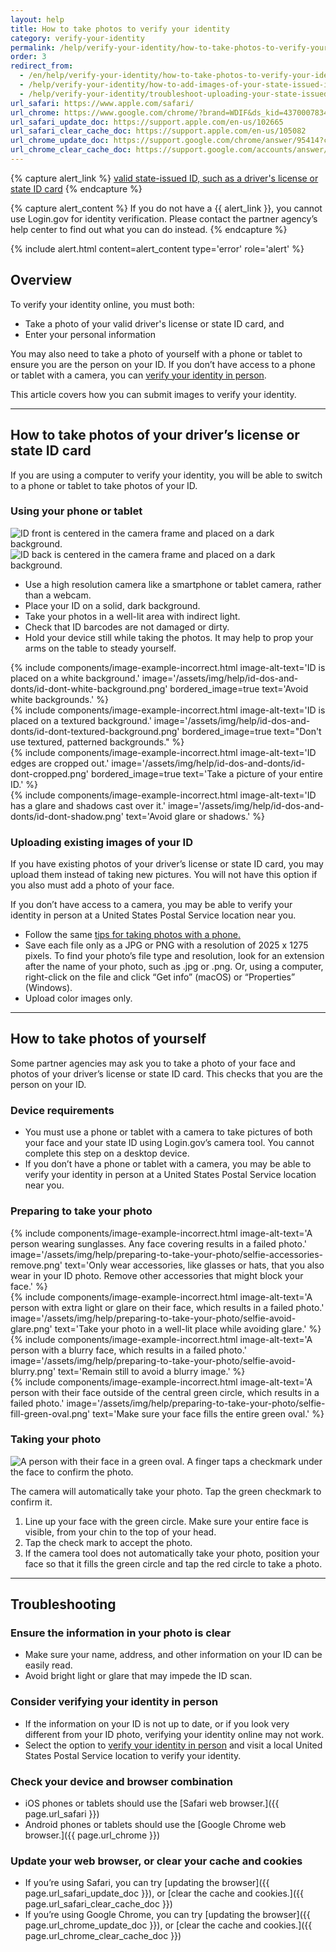 ```yaml
---
layout: help
title: How to take photos to verify your identity
category: verify-your-identity
permalink: /help/verify-your-identity/how-to-take-photos-to-verify-your-identity/
order: 3
redirect_from:
  - /en/help/verify-your-identity/how-to-take-photos-to-verify-your-identity/
  - /help/verify-your-identity/how-to-add-images-of-your-state-issued-id/
  - /help/verify-your-identity/troubleshoot-uploading-your-state-issued-id/
url_safari: https://www.apple.com/safari/
url_chrome: https://www.google.com/chrome/?brand=WDIF&ds_kid=43700078347700321&gad_source=1&gclid=CjwKCAjww_iwBhApEiwAuG6ccAvZWVPqrBawjLCJp6uWvrMplezDwWVR7AnWXZhu-4He4V3oXJBOrRoCtTwQAvD_BwE&gclsrc=aw.ds
url_safari_update_doc: https://support.apple.com/en-us/102665
url_safari_clear_cache_doc: https://support.apple.com/en-us/105082
url_chrome_update_doc: https://support.google.com/chrome/answer/95414?co=GENIE.Platform%3DAndroid&hl=en&oco=1
url_chrome_clear_cache_doc: https://support.google.com/accounts/answer/32050?co=GENIE.Platform%3DAndroid&hl=en&oco=1
---
```


{% capture alert_link %}
  <a href="/help/verify-your-identity/accepted-identification-documents/" class="usa-link">valid state-issued ID, such as a driver's license or state ID card</a>
{% endcapture %}

{% capture alert_content %}
  If you do not have a {{ alert_link }}, you cannot use Login.gov for identity verification.
  Please contact the partner agency’s help center to find out what you can do instead.
{% endcapture %}

{%
  include alert.html
  content=alert_content
  type='error'
  role='alert'
%}

## Overview

To verify your identity online, you must both:

* Take a photo of your valid driver's license or state ID card, and
* Enter your personal information

You may also need to take a photo of yourself with a phone or tablet to ensure you are the person on your ID. If you don’t have access to a phone or tablet with a camera, you can [verify your identity in person](/help/verify-your-identity/verify-your-identity-in-person/).

This article covers how you can submit images to verify your identity.

---

## How to take photos of your driver’s license or state ID card

If you are using a computer to verify your identity, you will be able to switch to a phone or tablet to take photos of your ID.

### Using your phone or tablet

<div class="grid-row grid-gap margin-bottom-2">
  <div class="tablet:grid-col">
    <img alt="ID front is centered in the camera frame and placed on a dark background." src="{{ site.baseurl }}/assets/img/help/id-dos-and-donts/id-do-front.png" />
  </div>
  <div class="tablet:grid-col">
    <img alt="ID back is centered in the camera frame and placed on a dark background." src="{{ site.baseurl }}/assets/img/help/id-dos-and-donts/id-do-back.png" />
  </div>
</div>

* Use a high resolution camera like a smartphone or tablet camera, rather than a webcam.
* Place your ID on a solid, dark background.
* Take your photos in a well-lit area with indirect light.
* Check that ID barcodes are not damaged or dirty.
* Hold your device still while taking the photos. It may help to prop your arms on the table to steady yourself.

<div class="grid-row grid-gap">
  <div class="tablet:grid-col">
    {%
      include components/image-example-incorrect.html
      image-alt-text='ID is placed on a white background.'
      image='/assets/img/help/id-dos-and-donts/id-dont-white-background.png'
      bordered_image=true
      text='Avoid white backgrounds.'
    %}
  </div>
  <div class="tablet:grid-col">
    {%
      include components/image-example-incorrect.html
      image-alt-text='ID is placed on a textured background.'
      image='/assets/img/help/id-dos-and-donts/id-dont-textured-background.png'
      bordered_image=true
      text="Don't use textured, patterned backgrounds."
    %}
  </div>
</div>
<div class="grid-row grid-gap">
  <div class="tablet:grid-col">
    {%
      include components/image-example-incorrect.html
      image-alt-text='ID edges are cropped out.'
      image='/assets/img/help/id-dos-and-donts/id-dont-cropped.png'
      bordered_image=true
      text='Take a picture of your entire ID.'
    %}
  </div>
  <div class="tablet:grid-col">
    {%
      include components/image-example-incorrect.html
      image-alt-text='ID has a glare and shadows cast over it.'
      image='/assets/img/help/id-dos-and-donts/id-dont-shadow.png'
      text='Avoid glare or shadows.'
    %}
  </div>
</div>

### Uploading existing images of your ID

If you have existing photos of your driver’s license or state ID card, you may upload them instead of taking new pictures. You will not have this option if you also must add a photo of your face.

If you don’t have access to a camera, you may be able to verify your identity in person at a United States Postal Service location near you.

* Follow the same [tips for taking photos with a phone.](#using-your-phone-or-tablet)
* Save each file only as a JPG or PNG with a resolution of 2025 x 1275 pixels. To find your photo’s file type and resolution, look for an extension after the name of your photo, such as .jpg or .png. Or, using a computer, right-click on the file and click “Get info” (macOS) or “Properties” (Windows).
* Upload color images only.

---

## How to take photos of yourself

Some partner agencies may ask you to take a photo of your face and photos of your driver’s license or state ID card. This checks that you are the person on your ID.

### Device requirements

* You must use a phone or tablet with a camera to take pictures of both your face and your state ID using Login.gov’s camera tool. You cannot complete this step on a desktop device. 
* If you don’t have a phone or tablet with a camera, you may be able to verify your identity in person at a United States Postal Service location near you.

### Preparing to take your photo

<div class="grid-row grid-gap">
  <div class="tablet:grid-col">
    {%
      include components/image-example-incorrect.html
      image-alt-text='A person wearing sunglasses. Any face covering results in a failed photo.'
      image='/assets/img/help/preparing-to-take-your-photo/selfie-accessories-remove.png'
      text='Only wear accessories, like glasses or hats, that you also wear in your ID photo. Remove other accessories that might block your face.'
    %}
  </div>
  <div class="tablet:grid-col">
    {%
      include components/image-example-incorrect.html
      image-alt-text='A person with extra light or glare on their face, which results in a failed photo.'
      image='/assets/img/help/preparing-to-take-your-photo/selfie-avoid-glare.png'
      text='Take your photo in a well-lit place while avoiding glare.'
    %}
  </div>
</div>
<div class="grid-row grid-gap">
  <div class="tablet:grid-col">
    {%
      include components/image-example-incorrect.html
      image-alt-text='A person with a blurry face, which results in a failed photo.'
      image='/assets/img/help/preparing-to-take-your-photo/selfie-avoid-blurry.png'
      text='Remain still to avoid a blurry image.'
    %}
  </div>
  <div class="tablet:grid-col">
    {%
      include components/image-example-incorrect.html
      image-alt-text='A person with their face outside of the central green circle, which results in a failed photo.'
      image='/assets/img/help/preparing-to-take-your-photo/selfie-fill-green-oval.png'
      text='Make sure your face fills the entire green oval.'
    %}
  </div>
</div>

### Taking your photo
<div class="grid-row grid-gap margin-bottom-2">
  <div class="tablet:grid-col">
    <img alt="A person with their face in a green oval. A finger taps a checkmark under the face to confirm the photo." src="{{ site.baseurl }}/assets/img/help/preparing-to-take-your-photo/selfie-do-checkmark.png" />
  </div>
</div>

The camera will automatically take your photo. Tap the green checkmark to confirm it.

1. Line up your face with the green circle. Make sure your entire face is visible, from your chin to the top of your head.
2. Tap the check mark to accept the photo.
3. If the camera tool does not automatically take your photo, position your face so that it fills the green circle and tap the red circle to take a photo.

---

## Troubleshooting

### Ensure the information in your photo is clear
* Make sure your name, address, and other information on your ID can be easily read.
* Avoid bright light or glare that may impede the ID scan.

### Consider verifying your identity in person
* If the information on your ID is not up to date, or if you look very different from your ID photo, verifying your identity online may not work.
* Select the option to [verify your identity in person](/help/verify-your-identity/verify-your-identity-in-person/) and visit a local United States Postal Service location to verify your identity.

### Check your device and browser combination
* iOS phones or tablets should use the [Safari web browser.]({{ page.url_safari }})
* Android phones or tablets should use the [Google Chrome web browser.]({{ page.url_chrome }})

### Update your web browser, or clear your cache and cookies
* If you’re using Safari, you can try [updating the browser]({{ page.url_safari_update_doc }}), or [clear the cache and cookies.]({{ page.url_safari_clear_cache_doc }})
* If you’re using Google Chrome, you can try [updating the browser]({{ page.url_chrome_update_doc }}), or [clear the cache and cookies.]({{ page.url_chrome_clear_cache_doc }})
